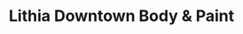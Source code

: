 ---
title: "Lithia Downtown Body & Paint"
url: /spokane/lithia-downtown-body-and-paint/
shop: car repair
---
